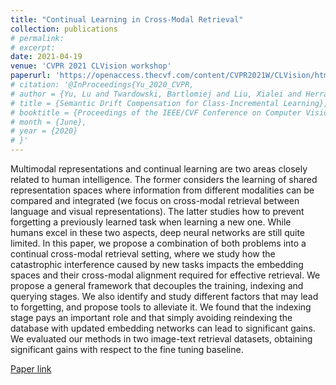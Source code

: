 ```yaml
---
title: "Continual Learning in Cross-Modal Retrieval"
collection: publications
# permalink: 
# excerpt: 
date: 2021-04-19
venue: 'CVPR 2021 CLVision workshop'
paperurl: 'https://openaccess.thecvf.com/content/CVPR2021W/CLVision/html/Wang_Continual_Learning_in_Cross-Modal_Retrieval_CVPRW_2021_paper.html'
# citation: '@InProceedings{Yu_2020_CVPR,
# author = {Yu, Lu and Twardowski, Bartlomiej and Liu, Xialei and Herranz, Luis and Wang, Kai and Cheng, Yongmei and Jui, Shangling and Weijer, Joost van de},
# title = {Semantic Drift Compensation for Class-Incremental Learning},
# booktitle = {Proceedings of the IEEE/CVF Conference on Computer Vision and Pattern Recognition (CVPR)},
# month = {June},
# year = {2020}
# }'
---
```

Multimodal representations and continual learning are two areas closely related to human intelligence. The former considers the learning of shared representation spaces where information from different modalities can be compared and integrated (we focus on cross-modal retrieval between language and visual representations). The latter studies how to prevent forgetting a previously learned task when learning a new one. While humans excel in these two aspects, deep neural networks are still quite limited. In this paper, we propose a combination of both problems into a continual cross-modal retrieval setting, where we study how the catastrophic interference caused by new tasks impacts the embedding spaces and their cross-modal alignment required for effective retrieval. We propose a general framework that decouples the training, indexing and querying stages. We also identify and study different factors that may lead to forgetting, and propose tools to alleviate it. We found that the indexing stage pays an important role and that simply avoiding reindexing the database with updated embedding networks can lead to significant gains. We evaluated our methods in two image-text retrieval datasets, obtaining significant gains with respect to the fine tuning baseline.

[Paper link](https://openaccess.thecvf.com/content/CVPR2021W/CLVision/html/Wang_Continual_Learning_in_Cross-Modal_Retrieval_CVPRW_2021_paper.html)

<!-- Recommended citation: Your Name, You. (2010). "Paper Title Number 2." <i>Journal 1</i>. 1(2). -->